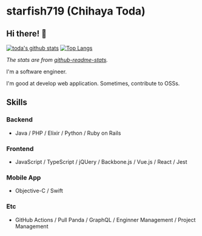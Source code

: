 # starfish719 (Chihaya Toda)
## Hi there! 👋
[![toda's github stats](https://github-readme-stats.vercel.app/api?username=starfish719&show_icons=true&count_private=true)](https://github.com/anuraghazra/github-readme-stats)
[![Top Langs](https://github-readme-stats.vercel.app/api/top-langs/?username=starfish719)](https://github.com/anuraghazra/github-readme-stats)

_The stats are from [github-readme-stats](https://github.com/anuraghazra/github-readme-stats)._

I'm a software engineer.

I'm good at develop web application. Sometimes, contribute to OSSs.

## Skills
### Backend
- Java / PHP / Elixir / Python / Ruby on Rails

### Frontend
- JavaScript / TypeScript / jQUery / Backbone.js / Vue.js / React / Jest

### Mobile App
- Objective-C / Swift

### Etc
- GitHub Actions / Pull Panda / GraphQL / Enginner Management / Project Management

<!--
**starfish719/starfish719** is a ✨ _special_ ✨ repository because its `README.md` (this file) appears on your GitHub profile.

Here are some ideas to get you started:

- 🔭 I’m currently working on ...
- 🌱 I’m currently learning ...
- 👯 I’m looking to collaborate on ...
- 🤔 I’m looking for help with ...
- 💬 Ask me about ...
- 📫 How to reach me: ...
- 😄 Pronouns: ...
- ⚡ Fun fact: ...
-->
